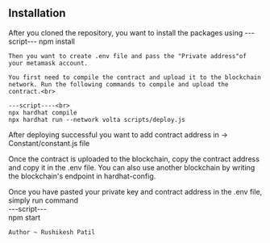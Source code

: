 ## Installation

After you cloned the repository, you want to install the packages using
---script---
npm install
```
Then you want to create .env file and pass the "Private address"of your metamask account.

You first need to compile the contract and upload it to the blockchain network. Run the following commands to compile and upload the contract.<br>

---script----<br>
npx hardhat compile
npx hardhat run --network volta scripts/deploy.js
```
After deploying successful you want to add contract address in -> Constant/constant.js file

Once the contract is uploaded to the blockchain, copy the contract address and copy it in the .env file. You can also use another blockchain by writing the blockchain's endpoint in hardhat-config.

Once you have pasted your private key and contract address in the .env file, simply run command <br>
---script---<br>
npm start<br>
```
Author ~ Rushikesh Patil
